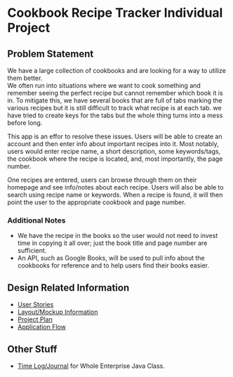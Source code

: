 # Cookbook Recipe Tracker Individual Project

## Problem Statement
We have a large collection of cookbooks and are looking for a way to utilize them better.  
We often run into situations where we want to cook something and remember seeing the 
perfect recipe but cannot remember which book it is in.  To mitigate this, we have several 
books that are full of tabs marking the various recipes but it is still difficult to track 
what recipe is at each tab.  we have tried to create keys for the tabs but the whole thing 
turns into a mess before long.

This app is an effor to resolve these issues.  Users will be able to create an account and 
then enter info about important recipes into it.  Most notably, users would enter recipe 
name, a short description, some keywords/tags, the cookbook where the recipe is located, 
and, most importantly, the page number.

One recipes are entered, users can browse through them on their homepage and see 
info/notes about each recipe.  Users will also be able to search using recipe name or 
keywords.  When a recipe is found, it will then point the user to the appropriate cookbook 
and page number.

### Additional Notes
* We have the recipe in the books so the user would not need to invest time in copying it 
all over; just the book title and page number are sufficient.
* An API, such as Google Books, will be used to pull info about the cookbooks for reference 
and to help users find their books easier.

## Design Related Information
* [User Stories](DesignDocuments/userStories.md)
* [Layout/Mockup Information](DesignDocuments/layoutInformation.md)
* [Project Plan](DesignDocuments/projectPlan.md)
* [Application Flow](DesignDocuments/applicationFlow.md)

## Other Stuff
* [Time Log/Journal](journal.md) for Whole Enterprise Java Class.
